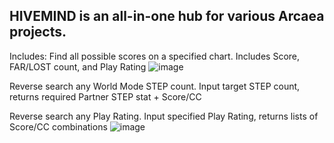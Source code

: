 HIVEMIND is an all-in-one hub for various Arcaea projects.
---
Includes:
Find all possible scores on a specified chart. Includes Score, FAR/LOST count, and Play Rating
![image](https://github.com/user-attachments/assets/34b7f1ba-3c37-470a-bc0e-d6ff10336b88)

Reverse search any World Mode STEP count. Input target STEP count, returns required Partner STEP stat + Score/CC


Reverse search any Play Rating. Input specified Play Rating, returns lists of Score/CC combinations
![image](https://github.com/user-attachments/assets/1e3a0bcc-3166-4c22-8e05-074bb3852bd8)
